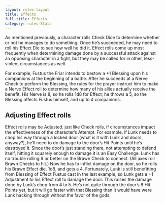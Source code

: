 ```yaml
---
layout: rules-layout
title: Effects
full-title: Effects
category: rules-Stats
---
```


As mentioned previously, a character rolls Check Dice to determine whether or not he manages to do something. Once he’s succeeded, he may need to roll his Effect Die to see how well he did it. Effect rolls come up most frequently when determining damage done by a successful attack against an opposing character in a fight, but they may be called for in other, less-violent circumstances as well.

For example, Fustus the Friar intends to bestow a +1 Blessing upon his companions at the beginning of a battle. After he succeeds at a Nerve Check to perform the Blessing, the rules for the prayer instruct him to make a Nerve Effect roll to determine how many of his allies actually receive the benefit. His Nerve is 8, so he rolls 1d8 for Effect; he throws a 5, so the Blessing affects Fustus himself, and up to 4 companions.

## Adjusting Effect rolls
Effect rolls may be Adjusted, just like Check rolls, if circumstances impact the effectiveness of the character’s Attempt. For example, if Lunk needs to chop his way through a locked door (what is it with Lunk and doors, anyway?), he’ll need to do damage to the door’s Hit Points until he’s destroyed it. Since the door’s just standing there, not attempting to defend itself, hitting it squarely enough to damage it is an Easy Challenge. Lunk has no trouble rolling 6 or better on the Brawn Check to connect. (All axes roll Brawn Checks to hit.) Now he has to inflict damage on the door, so he rolls his Brawn Effect die, 1d8, and gets a 4. Fortunately, Lunk is still benefitting from Blessing of Effect Fustus cast in the last example, so Lunk gets a +1 Adjustment to his Effect roll to damage the door. This raises the damage done by Lunk’s chop from 4 to 5. He’s not quite through the door’s 8 Hit Points yet, but it will go faster with that Blessing than it would have were Lunk hacking through without the favor of the gods.